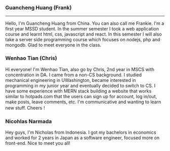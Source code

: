 ### Guancheng Huang (Frank)

---

Hello, I'm Guancheng Huang from China. You can also call me Frankie. I'm a first year MSSD student. In the summer semester I took a web application course and learnt html, css, javascript and react. In this semester I will also take a server side programming course which focuses on nodejs, php and mongodb. Glad to meet everyone in the class.   

### Wenhao Tian (Chris)

Hi everyone! I'm Wenhao Tian, also go by Chris, 2nd year in MSCS with concentration in DA. I came from a non-CS background. I studied mechanical engineering in UWashington, became interested in programming in my junior year and eventually decided to switch to CS. I have some experience with MERN stack building a website that works similar to hotpads.com that the users can sign up for account, log in/out, make posts, leave comments, etc. I'm communicative and wanting to learn new stuff. Cheers！

### Nicohlas Narmada

Hey guys, I'm Nicholas from Indonesia. I got my bachelors in economics and worked for 2 years in Japan as a software engineer, focused more on front-end. Nice to meet you all!
